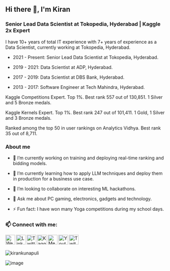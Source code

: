 ## Hi there 👋, I'm Kiran

<!--
**kirankunapuli/kirankunapuli** is a ✨ _special_ ✨ repository because its `README.md` (this file) appears on your GitHub profile.

Here are some ideas to get you started:

- 🔭 I’m currently working on ...
- 🌱 I’m currently learning ...
- 👯 I’m looking to collaborate on ...
- 🤔 I’m looking for help with ...
- 💬 Ask me about ...
- 📫 How to reach me: ...
- 😄 Pronouns: ...
- ⚡ Fun fact: ...
-->

### Senior Lead Data Scientist at Tokopedia, Hyderabad | Kaggle 2x Expert

I have 10+ years of total IT experience with 7+ years of experience as a Data Scientist, currently working at Tokopedia, Hyderabad.

- 2021 - Present: Senior Lead Data Scientist at Tokopedia, Hyderabad.

- 2019 - 2021: Data Scientist at ADP, Hyderabad.

- 2017 - 2019: Data Scientist at DBS Bank, Hyderabad.

- 2013 - 2017: Software Engineer at Tech Mahindra, Hyderabad.

Kaggle Competitions Expert. Top 1%. Best rank 557 out of 130,851. 1 Silver and 5 Bronze medals.

Kaggle Kernels Expert. Top 1%. Best rank 247 out of 101,411. 1 Gold, 1 Silver and 3 Bronze medals.

Ranked among the top 50 in user rankings on Analytics Vidhya. Best rank 35 out of 8,711.

### About me

- 🔭 I’m currently working on training and deploying real-time ranking and bidding models.

- 🌱 I’m currently learning how to apply LLM techniques and deploy them in production for a business use case.

- 👯 I’m looking to collaborate on interesting ML hackathons.

- 💬 Ask me about PC gaming, electronics, gadgets and technology.

- ⚡ Fun fact: I have won many Yoga competitions during my school days.


### 📫 Connect with me:

[<img align="left" alt="Website" width="30px" target="_blank" src="https://cdn.simpleicons.org/github" />][website]
[<img align="left" alt="LinkedIn" width="30px" target="_blank" src="https://cdn.simpleicons.org/linkedin" />][linkedin]
[<img align="left" alt="Twitter" width="30px" target="_blank" src="https://cdn.simpleicons.org/twitter" />][twitter]
[<img align="left" alt="Kaggle" width="30px" target="_blank" src="https://cdn.simpleicons.org/kaggle" />][kaggle]
[<img align="left" alt="Medium" width="30px" target="_blank" src="https://cdn.simpleicons.org/instagram" />][medium]
[<img align="left" alt="Youtube" width="30px" target="_blank" src="https://cdn.simpleicons.org/youtube" />][youtube]
[<img align="left" alt="Twitch" width="30px" target="_blank" src="https://cdn.simpleicons.org/twitch" />][twitch]
    
<br>
<br>

<p align="left"> <img src="https://komarev.com/ghpvc/?username=kirankunapuli&color=green&style=flat-square" alt="kirankunapuli" /> </p>


![image](https://github.com/saadeghi/saadeghi/blob/master/dino.gif)


[website]: https://kirankunapuli.github.io/
[twitter]: https://twitter.com/KiranKunapuli
[linkedin]: https://in.linkedin.com/in/kirankunapuli
[kaggle]: https://www.kaggle.com/kirankunapuli
[medium]: https://medium.com/@kirankunapuli
[youtube]: https://www.youtube.com/c/KiranKunapuli/
[twitch]: https://www.twitch.tv/narik_kvsk
